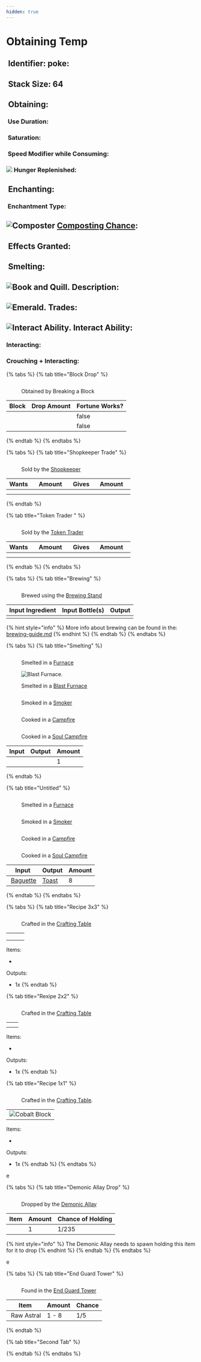 ```yaml
---
hidden: true
---
```


# Obtaining Temp

## <img src="https://minecraft.wiki/images/Name_Tag_JE2_BE2.png?cbdc1" alt="" data-size="line"> Identifier: **poke:** <a href="#identifier" id="identifier"></a>

## <img src="https://minecraft.wiki/images/Light_Gray_Bundle_JE1_BE1.png?b552e" alt="" data-size="line"> Stack Size: 64 <a href="#stack-size" id="stack-size"></a>

## <img src="https://minecraft.wiki/images/thumb/Crafting_Table_JE4_BE3.png/150px-Crafting_Table_JE4_BE3.png?5767f" alt="" data-size="line"> Obtaining: <a href="#obtaining" id="obtaining"></a>

### <img src="https://minecraft.wiki/images/Clock_JE3_BE3.gif?8eaae" alt="" data-size="line"> **Use Duration**:&#x20;

### <img src="https://minecraft.wiki/images/Saturation_JE1.png?dbba6" alt="" data-size="line"> **Saturation**:

### <img src="https://minecraft.wiki/images/Slowness_JE4.png?d415c" alt="" data-size="line"> **Speed Modifier while Consuming**:

### ![](https://wiki.bedrock.dev/assets/images/concepts/emojis/hud/food.png) **Hunger Replenished**:&#x20;

## <img src="https://minecraft.wiki/images/thumb/Enchanting_Table.gif/150px-Enchanting_Table.gif?904a7" alt="" data-size="line"> Enchanting:

### <img src="https://minecraft.wiki/images/Enchanted_Book.gif?b21c4" alt="" data-size="line"> Enchantment Type:

## <img src="https://minecraft.wiki/images/thumb/Composter_(level_8)_BE2.png/150px-Composter_(level_8)_BE2.png?7ecec" alt="Composter" data-size="line"> [Composting Chance](https://minecraft.wiki/w/Composter#Composting):

## <img src="https://github.com/user-attachments/assets/53329be8-f7e5-4c01-b7e4-a27b567c7998" alt="" data-size="line"> Effects Granted:

## <img src="https://github.com/user-attachments/assets/2033baae-dc33-4acd-a5a3-52e549146bea" alt="" data-size="line"> Smelting: <a href="#smelting" id="smelting"></a>

## <img src="https://minecraft.wiki/images/Book_and_Quill_JE2_BE2.png?2128f" alt="Book and Quill." data-size="line"> Description: <a href="#description" id="description"></a>

## <img src="https://minecraft.wiki/images/Emerald_JE3_BE3.png?4c5f3" alt="Emerald." data-size="line"> Trades:

## <img src="https://github.com/user-attachments/assets/4ab38071-56d5-4e2e-b183-6258e6c7b4df" alt="Interact Ability." data-size="line"> Interact Ability: <a href="#interact-ability" id="interact-ability"></a>

### **Interacting**:  <a href="#interacting" id="interacting"></a>

### **Crouching + Interacting**:  <a href="#crouch-interacting" id="crouch-interacting"></a>

{% tabs %}
{% tab title="Block Drop" %}


<figure><img src="https://github.com/user-attachments/assets/d1e653c0-4330-48e7-afc4-19c7eb52cb95" alt=""><figcaption><p>Obtained by Breaking a Block</p></figcaption></figure>

<table><thead><tr><th>Block</th><th>Drop Amount</th><th data-type="checkbox">Fortune Works?</th></tr></thead><tbody><tr><td></td><td></td><td>false</td></tr><tr><td></td><td></td><td>false</td></tr></tbody></table>
{% endtab %}
{% endtabs %}

{% tabs %}
{% tab title="Shopkeeper Trade" %}


<figure><img src="https://github.com/user-attachments/assets/adc1c7b5-4611-4b54-b1a4-1fcaafe6c896" alt=""><figcaption><p>Sold by the <a href="mobs/traders/shopkeeper.md">Shopkeeper</a></p></figcaption></figure>

<table data-full-width="false"><thead><tr><th align="center">Wants</th><th width="88" align="center">Amount</th><th align="center">Gives</th><th width="85" align="center">Amount</th></tr></thead><tbody><tr><td align="center"></td><td align="center"></td><td align="center"></td><td align="center"></td></tr><tr><td align="center"></td><td align="center"></td><td align="center"></td><td align="center"></td></tr></tbody></table>
{% endtab %}

{% tab title="Token Trader " %}


<figure><img src="https://github.com/user-attachments/assets/30c5b799-c00c-4ecd-b540-59b99cce7cbe" alt=""><figcaption><p>Sold by the <a href="mobs/traders/token-trader.md">Token Trader</a></p></figcaption></figure>

<table data-full-width="false"><thead><tr><th align="center">Wants</th><th width="88" align="center">Amount</th><th align="center">Gives</th><th width="85" align="center">Amount</th></tr></thead><tbody><tr><td align="center"></td><td align="center"></td><td align="center"></td><td align="center"></td></tr><tr><td align="center"></td><td align="center"></td><td align="center"></td><td align="center"></td></tr></tbody></table>
{% endtab %}
{% endtabs %}

{% tabs %}
{% tab title="Brewing" %}


<figure><img src="https://minecraft.wiki/images/thumb/Brewing_Stand_(empty)_JE10.png/150px-Brewing_Stand_(empty)_JE10.png?58d74" alt=""><figcaption><p>Brewed using the <a href="https://minecraft.wiki/w/Brewing_Stand">Brewing Stand</a></p></figcaption></figure>

| Input Ingredient | Input Bottle(s) | Output |
| ---------------- | --------------- | ------ |
|                  |                 |        |

{% hint style="info" %}
More info about brewing can be found in the: [brewing-guide.md](misc-other-info/brewing-guide.md "mention")
{% endhint %}
{% endtab %}
{% endtabs %}

{% tabs %}
{% tab title="Smelting" %}


<div><figure><img src="https://minecraft.wiki/images/Lit_Furnace_(S).gif?40e71" alt=""><figcaption><p>      Smelted in a <a href="https://minecraft.wiki/w/Furnace">Furnace</a>     </p></figcaption></figure> <figure><img src="https://minecraft.wiki/images/thumb/Lit_Blast_Furnace_JE1.gif/150px-Lit_Blast_Furnace_JE1.gif?dc6a7" alt="Blast Furnace."><figcaption><p>Smelted in a <a href="https://minecraft.wiki/w/Blast_Furnace">Blast Furnace</a></p></figcaption></figure> <figure><img src="https://minecraft.wiki/images/thumb/Lit_Smoker_(S)_JE2_BE2.gif/150px-Lit_Smoker_(S)_JE2_BE2.gif?0ee63" alt=""><figcaption><p>Smoked in a <a href="https://minecraft.wiki/w/Smoker">Smoker</a></p></figcaption></figure> <figure><img src="https://minecraft.wiki/images/thumb/Campfire_JE2_BE2.gif/150px-Campfire_JE2_BE2.gif?742be" alt=""><figcaption><p>Cooked in a <a href="https://minecraft.wiki/w/Campfire">Campfire</a></p></figcaption></figure> <figure><img src="https://minecraft.wiki/images/thumb/Soul_Campfire_JE1_BE1.gif/150px-Soul_Campfire_JE1_BE1.gif?bf4a7" alt=""><figcaption><p>Cooked in a <a href="https://minecraft.wiki/w/Soul_Campfire">Soul Campfire</a></p></figcaption></figure></div>

<table><thead><tr><th>Input</th><th>Output</th><th data-type="number">Amount</th></tr></thead><tbody><tr><td></td><td></td><td>1</td></tr></tbody></table>
{% endtab %}

{% tab title="Untitled" %}


<div><figure><img src="https://minecraft.wiki/images/Lit_Furnace_(S).gif?40e71" alt=""><figcaption><p>Smelted in a <a href="https://minecraft.wiki/w/Furnace">Furnace</a></p></figcaption></figure> <figure><img src="https://minecraft.wiki/images/thumb/Lit_Smoker_(S)_JE2_BE2.gif/150px-Lit_Smoker_(S)_JE2_BE2.gif?0ee63" alt=""><figcaption><p>Smoked in a <a href="https://minecraft.wiki/w/Smoker">Smoker</a></p></figcaption></figure> <figure><img src="https://minecraft.wiki/images/thumb/Campfire_JE2_BE2.gif/150px-Campfire_JE2_BE2.gif?742be" alt=""><figcaption><p>Cooked in a <a href="https://minecraft.wiki/w/Campfire">Campfire</a></p></figcaption></figure> <figure><img src="https://minecraft.wiki/images/thumb/Soul_Campfire_JE1_BE1.gif/150px-Soul_Campfire_JE1_BE1.gif?bf4a7" alt=""><figcaption><p>Cooked in a <a href="https://minecraft.wiki/w/Soul_Campfire">Soul Campfire</a></p></figcaption></figure></div>

<table><thead><tr><th>Input</th><th>Output</th><th data-type="number">Amount</th></tr></thead><tbody><tr><td><img src="https://github.com/user-attachments/assets/faa23787-87a1-4aee-8d45-01ec89b1e3d2" alt="" data-size="line"> <a href="items/foods/baguette.md">Baguette</a></td><td><img src="https://github.com/user-attachments/assets/32798c35-58b5-420e-920e-2d6ee12c84aa" alt="" data-size="line"><a href="items/foods/toast.md">Toast</a></td><td>8</td></tr></tbody></table>
{% endtab %}
{% endtabs %}

{% tabs %}
{% tab title="Recipe 3x3" %}


<figure><img src="https://minecraft.wiki/images/thumb/Crafting_Table_JE4_BE3.png/150px-Crafting_Table_JE4_BE3.png?5767f" alt=""><figcaption><p>Crafted in the <a href="https://minecraft.wiki/w/Crafting_Table">Crafting Table</a></p></figcaption></figure>

|     |     |     |
| :-: | :-: | :-: |
|     |     |     |
|     |     |     |
|     |     |     |

Items:

*

Outputs:

* 1x
{% endtab %}

{% tab title="Rexipe 2x2" %}


<figure><img src="https://minecraft.wiki/images/thumb/Crafting_Table_JE4_BE3.png/150px-Crafting_Table_JE4_BE3.png?5767f" alt=""><figcaption><p>Crafted in the <a href="https://minecraft.wiki/w/Crafting_Table">Crafting Table</a></p></figcaption></figure>

|     |     |
| :-: | :-: |
|     |     |
|     |     |

Items:

*

Outputs:

* 1x
{% endtab %}

{% tab title="Recipe 1x1" %}
<figure><img src="https://minecraft.wiki/images/thumb/Crafting_Table_JE4_BE3.png/150px-Crafting_Table_JE4_BE3.png?5767f" alt=""><figcaption><p>Crafted in the <a href="https://minecraft.wiki/w/Crafting_Table">Crafting Table</a>.</p></figcaption></figure>

|                                                                                                  |
| :----------------------------------------------------------------------------------------------: |
| ![Cobalt Block](https://github.com/user-attachments/assets/4a13c762-0f6f-40af-84e8-d50db1294a5d) |

Items:

*

Outputs:

* 1x
{% endtab %}
{% endtabs %}

e

{% tabs %}
{% tab title="Demonic Allay Drop" %}


<figure><img src="https://github.com/user-attachments/assets/20dc2cb0-8d87-4157-8db3-bae28ef15b64" alt=""><figcaption><p>Dropped by the <a href="mobs/hostile-mobs/demonic-allay.md">Demonic Allay</a></p></figcaption></figure>

| Item | Amount | Chance of Holding |
| ---- | ------ | ----------------- |
|      | 1      | 1/235             |

{% hint style="info" %}
The Demonic Allay needs to spawn holding this item for it to drop
{% endhint %}
{% endtab %}
{% endtabs %}

e

{% tabs %}
{% tab title="End Guard Tower" %}


<figure><img src="https://github.com/user-attachments/assets/5343169a-ca09-4e79-b623-7efddc0a2fac" alt=""><figcaption><p>Found in the <a href="sturctures/end-guard-tower.md">End Guard Tower</a></p></figcaption></figure>

| Item                                                                                                                           | Amount | Chance |
| ------------------------------------------------------------------------------------------------------------------------------ | ------ | ------ |
| <img src="https://github.com/user-attachments/assets/27891a4d-5b2c-4aef-9b1f-0626acd7e443" alt="" data-size="line"> Raw Astral | 1 - 8  | 1/5    |
{% endtab %}

{% tab title="Second Tab" %}

{% endtab %}
{% endtabs %}

